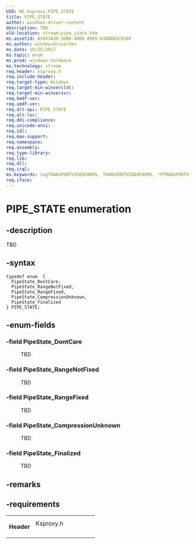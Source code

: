```yaml
---
UID: NE.ksproxy.PIPE_STATE
title: PIPE_STATE
author: windows-driver-content
description: TBD.
old-location: stream\pipe_state.htm
ms.assetid: A3053A39-5DB6-4DB8-89ED-63ABDB1CD16F
ms.author: windowsdriverdev
ms.date: 10/25/2017
ms.topic: enum
ms.prod: windows-hardware
ms.technology: stream
req.header: ksproxy.h
req.include-header: 
req.target-type: Windows
req.target-min-winverclnt: 
req.target-min-winversvr: 
req.kmdf-ver: 
req.umdf-ver: 
req.alt-api: PIPE_STATE
req.alt-loc: 
req.ddi-compliance: 
req.unicode-ansi: 
req.idl: 
req.max-support: 
req.namespace: 
req.assembly: 
req.type-library: 
req.lib: 
req.dll: 
req.irql: 
ms.keywords: tagTRANSPORTVIDEOPARMS, TRANSPORTVIDEOPARMS, *PTRANSPORTVIDEOPARMS
req.iface: 
---
```


# PIPE_STATE enumeration



## -description
<p>TBD</p>


## -syntax

````
typedef enum  { 
  PipeState_DontCare,
  PipeState_RangeNotFixed,
  PipeState_RangeFixed,
  PipeState_CompressionUnknown,
  PipeState_Finalized
} PIPE_STATE;
````


## -enum-fields
<dl>

### -field <a id="PipeState_DontCare"></a><a id="pipestate_dontcare"></a><a id="PIPESTATE_DONTCARE"></a><b>PipeState_DontCare</b>

<dd>
<p>TBD</p>
</dd>

### -field <a id="PipeState_RangeNotFixed"></a><a id="pipestate_rangenotfixed"></a><a id="PIPESTATE_RANGENOTFIXED"></a><b>PipeState_RangeNotFixed</b>

<dd>
<p>TBD</p>
</dd>

### -field <a id="PipeState_RangeFixed"></a><a id="pipestate_rangefixed"></a><a id="PIPESTATE_RANGEFIXED"></a><b>PipeState_RangeFixed</b>

<dd>
<p>TBD</p>
</dd>

### -field <a id="PipeState_CompressionUnknown"></a><a id="pipestate_compressionunknown"></a><a id="PIPESTATE_COMPRESSIONUNKNOWN"></a><b>PipeState_CompressionUnknown</b>

<dd>
<p>TBD</p>
</dd>

### -field <a id="PipeState_Finalized"></a><a id="pipestate_finalized"></a><a id="PIPESTATE_FINALIZED"></a><b>PipeState_Finalized</b>

<dd>
<p>TBD</p>
</dd>
</dl>

## -remarks


## -requirements
<table>
<tr>
<th width="30%">
<p>Header</p>
</th>
<td width="70%">
<dl>
<dt>Ksproxy.h</dt>
</dl>
</td>
</tr>
</table>